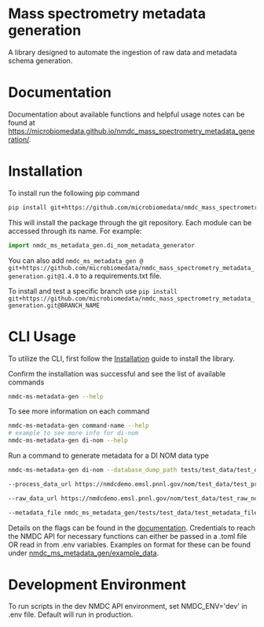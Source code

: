 # Mass spectrometry metadata generation
A library designed to automate the ingestion of raw data and metadata schema generation.

# Documentation
Documentation about available functions and helpful usage notes can be found at https://microbiomedata.github.io/nmdc_mass_spectrometry_metadata_generation/.

# Installation
To install run the following pip command
```bash
pip install git+https://github.com/microbiomedata/nmdc_mass_spectrometry_metadata_generation.git@1.4.0`
```

This will install the package through the git repository. Each module can be accessed through its name. For example:
```python
import nmdc_ms_metadata_gen.di_nom_metadata_generator
```

You can also add `nmdc_ms_metadata_gen @ git+https://github.com/microbiomedata/nmdc_mass_spectrometry_metadata_generation.git@1.4.0` to a requirements.txt file.

To install and test a specific branch use `pip install git+https://github.com/microbiomedata/nmdc_mass_spectrometry_metadata_generation.git@BRANCH_NAME`

# CLI Usage
To utilize the CLI, first follow the [Installation](#installation) guide to install the library.

Confirm the installation was successful and see the list of available commands
```bash
nmdc-ms-metadata-gen --help
```

To see more information on each command
```bash
nmdc-ms-metadata-gen command-name --help
# example to see more info for di-nom
nmdc-ms-metadata-gen di-nom --help
```

Run a command to generate metadata for a DI NOM data type

```bash
nmdc-ms-metadata-gen di-nom --database_dump_path tests/test_data/test_database_nom_main \

--process_data_url https://nmdcdemo.emsl.pnnl.gov/nom/test_data/test_processed_nom/ \

--raw_data_url https://nmdcdemo.emsl.pnnl.gov/nom/test_data/test_raw_nom/ \

--metadata_file nmdc_ms_metadata_gen/tests/test_data/test_metadata_file_nom.csv
```

Details on the flags can be found in the [documentation](https://microbiomedata.github.io/nmdc_mass_spectrometry_metadata_generation/functions.html#main-cli). Credentials to reach the NMDC API for necessary functions can either be passed in a .toml file OR read in from .env variables. Examples on format for these can be found under [nmdc_ms_metadata_gen/example_data](https://github.com/microbiomedata/nmdc_mass_spectrometry_metadata_generation/tree/main/nmdc_ms_metadata_gen/example_data).

# Development Environment
To run scripts in the dev NMDC API environment, set NMDC_ENV='dev' in .env file. Default will run in production.
